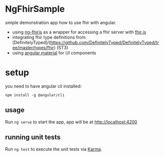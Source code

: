# NgFhirSample

simple demonstration app how to use fhir with angular.

* using [ng-fhirjs](https://github.com/ahdis/ng-fhirjs) as a wrapper for accessing a fhir server with [fhir.js](https://github.com/FHIR/fhir.js)
* integrating fhir type definitions from [DefinitelyTyped]/(https://github.com/DefinitelyTyped/DefinitelyTyped/tree/master/types/fhir) (ST3)
* using [angular material](https://material.angular.io/) for UI components 

# setup

you need to have angular cli installed:

```
npm install -g @angular/cli
```

## usage
Run `ng serve` to start the app, app will be at [http://localhost:4200](ttp://localhost:4200/)

## running unit tests
Run `ng test` to execute the unit tests via [Karma](https://karma-runner.github.io).


